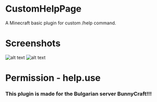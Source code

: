 # CustomHelpPage
A Minecraft basic plugin for custom /help command.

# Screenshots
![alt text](https://cdn.discordapp.com/attachments/496237265245437982/919883935985565716/unknown.png)
![alt text](https://cdn.discordapp.com/attachments/496237265245437982/919884157377708032/unknown.png)

# Permission - help.use

### This plugin is made for the Bulgarian server BunnyCraft!!!
